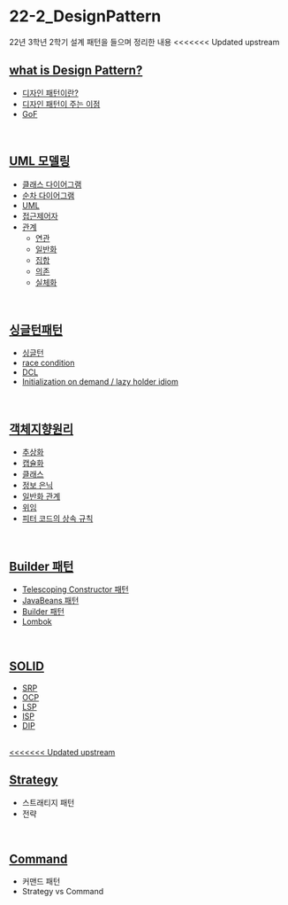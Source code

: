 # 22-2_DesignPattern
22년 3학년 2학기 설계 패턴을 들으며 정리한 내용
<<<<<<< Updated upstream
<br>
## <a href="https://github.com/JinUng41/22-2_DesignPattern/issues/1">what is Design Pattern?</href>
  - 디자인 패턴이란?
  - 디자인 패턴이 주는 이점
  - GoF 
  
<br>

## <a href="https://github.com/JinUng41/22-2_DesignPattern/issues/2">UML 모델링</href>
  - 클래스 다이어그램
  - 순차 다이어그램
  - UML
  - 접근제어자
  - 관계
    - 연관
    - 일반화
    - 집합
    - 의존
    - 실체화

<br>

## <a href="https://github.com/JinUng41/22-2_DesignPattern/issues/3">싱글턴패턴</href>
  - 싱글턴
  - race condition
  - DCL
  - Initialization on demand / lazy holder idiom

<br>

## <a href="https://github.com/JinUng41/22-2_DesignPattern/issues/4">객체지향원리</href>
  - 추상화
  - 캡슐화
  - 클래스
  - 정보 은닉
  - 일반화 관계
  - 위임
  - 피터 코드의 상속 규칙

<br>

## <a href="https://github.com/JinUng41/22-2_DesignPattern/issues/5">Builder 패턴</href>
  - Telescoping Constructor 패턴
  - JavaBeans 패턴
  - Builder 패턴
  - Lombok

<br>

## <a href="https://github.com/JinUng41/22-2_DesignPattern/issues/6">SOLID</href>
  - SRP
  - OCP
  - LSP
  - ISP
  - DIP

<br>
<<<<<<< Updated upstream

## <a href="https://github.com/JinUng41/22-2_DesignPattern/issues/7">Strategy</a>
  - 스트래티지 패턴
  - 전략
  
<br>

## <a href="https://github.com/JinUng41/22-2_DesignPattern/issues/8">Command</a>
  - 커맨드 패턴
  - Strategy vs Command
  
<br>

